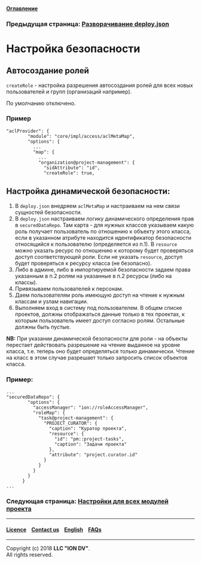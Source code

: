 #### [Оглавление](/docs/ru/index.md)

### Предыдущая страница: [Разворачивание deploy.json](/docs/ru/2_system_description/platform_configuration/deploy_registry.md)

# Настройка безопасности

## Автосоздание ролей

`createRole` - настройка разрешения автосоздания ролей для всех новых пользователей и групп (организаций например).

По умолчанию отключено. 

### Пример

```
"aclProvider": {
        "module": "core/impl/access/aclMetaMap",
        "options": {
          ...
          "map": {
            ...
            "organization@project-management": {
              "sidAttribute": "id",
              "createRole": true,
```

## Настройка динамической безопасности:

1. В `deploy.json` внедряем `aclMetaMap` и настраиваем на нем связи сущностей безопасности.
2. В `deploy.json` настраиваем логику динамического определения прав в `securedDataRepo`. Там карта - для нужных классов указываем какую роль получает пользователь по отношению к объекту этого класса, если в указанном атрибуте находится идентификатор безопасности относящийся к пользователю (определяется из п.1). В `resource` можно указать ресурс по отношению к которому будет проверяться доступ соответствующей роли. Если не указать `resource`, доступ будет проверяться к ресурсу класса (не безопасно).
3. Либо в админе, либо в импортируемой безопасности задаем права указанным в п.2 ролям на указанные в п.2 ресурсы (либо на классы).
4. Привязываем пользователей к персонам.
5. Даем пользователям роль имеющую доступ на чтение к нужным классам и узлам навигации.
6. Выполняем вход в систему под пользователем. В общем списке проектов, должны отображаться данные только в тех проектах, к которым пользователь имеет доступ согласно ролям. Остальные должны быть пустые.


**NB:** При указании динамической безопасности для роли - на объекты перестает действовать разрешение на чтение выданное на уровне класса, т.е. теперь оно будет определяться только динамически. Чтение на класс в этом случае разрешает только запросить список объектов класса.

### Пример:

```
...
"securedDataRepo": {
        "options": {
          "accessManager": "ion://roleAccessManager",
          "roleMap": {
            "task@project-management": {
              "PROJECT_CURATOR": {
                "caption": "Куратор проекта",
                "resource": {
                  "id": "pm::project-tasks",
                  "caption": "Задачи проекта"
                },
                "attribute": "project.curator.id"
              }
            }
          }
        }
      }
...
```

### Следующая страница: [Настройки для всех модулей проекта](/docs/ru/2_system_description/platform_configuration/deploy_modules.md)

--------------------------------------------------------------------------  


 #### [Licence](/LICENCE.md) &ensp;  [Contact us](https://iondv.com) &ensp;  [English](/docs/en/2_system_description/platform_configuration/deploy_security.md)   &ensp; [FAQs](/faqs.md) 
 
 --------------------------------------------------------------------------  

Copyright (c) 2018 **LLC "ION DV"**.  
All rights reserved. 
